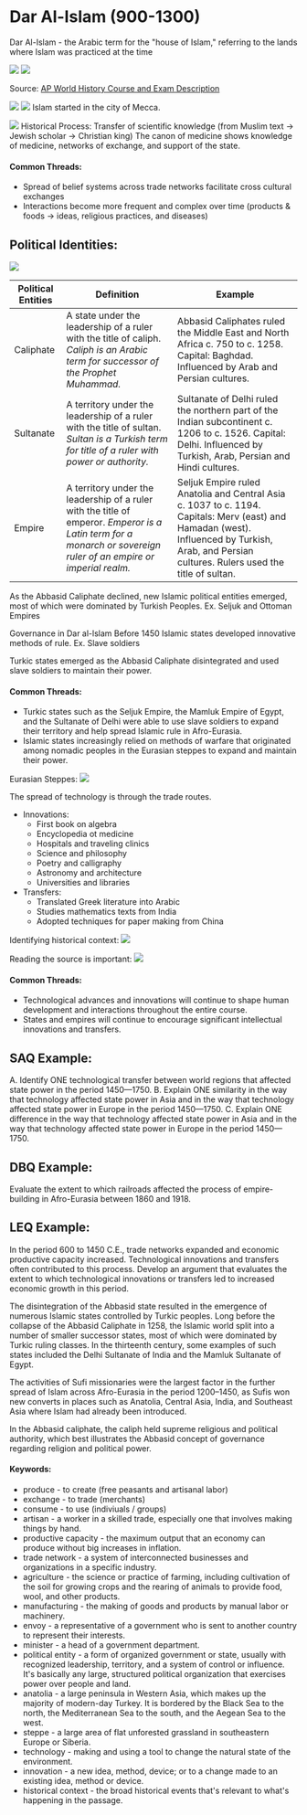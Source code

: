 # Dar Al-Islam (900-1300)

Dar Al-Islam - the Arabic term for the "house of Islam," referring to the lands where Islam was practiced at the time

![](/images/developments-in-dar-al-islam-1.png)
![](/images/developments-in-dar-al-islam-2.png)

Source: [AP World History Course and Exam Description](https://apcentral.collegeboard.org/media/pdf/ap-world-history-modern-course-and-exam-description.pdf)

![](/images/dar-al-islam.png)
![](/images/islamic-world.png)
Islam started in the city of Mecca.

![](/images/canon-of-medicine.png)
Historical Process: Transfer of scientific knowledge (from Muslim text -> Jewish scholar -> Christian king)
The canon of medicine shows knowledge of medicine, networks of exchange, and support of the state.

#### Common Threads:

- Spread of belief systems across trade networks facilitate cross cultural exchanges
- Interactions become more frequent and complex over time (products & foods -> ideas, religious practices, and diseases)

## Political Identities:

![](/images/political-identities-dar-al-islam.png)

| Political Entities | Definition                                                                                                                                                        | Example                                                                                                                                                                                         |
| ------------------ | ----------------------------------------------------------------------------------------------------------------------------------------------------------------- | ----------------------------------------------------------------------------------------------------------------------------------------------------------------------------------------------- |
| Caliphate          | A state under the leadership of a ruler with the title of caliph. _Caliph is an Arabic term for successor of the Prophet Muhammad._                               | Abbasid Caliphates ruled the Middle East and North Africa c. 750 to c. 1258. Capital: Baghdad. Influenced by Arab and Persian cultures.                                                         |
| Sultanate          | A territory under the leadership of a ruler with the title of sultan. _Sultan is a Turkish term for title of a ruler with power or authority._                    | Sultanate of Delhi ruled the northern part of the Indian subcontinent c. 1206 to c. 1526. Capital: Delhi. Influenced by Turkish, Arab, Persian and Hindi cultures.                              |
| Empire             | A territory under the leadership of a ruler with the title of emperor. _Emperor is a Latin term for a monarch or sovereign ruler of an empire or imperial realm._ | Seljuk Empire ruled Anatolia and Central Asia c. 1037 to c. 1194. Capitals: Merv (east) and Hamadan (west). Influenced by Turkish, Arab, and Persian cultures. Rulers used the title of sultan. |

As the Abbasid Caliphate declined, new Islamic political entities emerged, most of which were dominated by Turkish Peoples.
Ex. Seljuk and Ottoman Empires

Governance in Dar al-lslam
Before 1450
Islamic states developed innovative methods of rule.
Ex. Slave soldiers

Turkic states emerged as the Abbasid Caliphate disintegrated and used slave soldiers to maintain their power.

#### Common Threads:

- Turkic states such as the Seljuk Empire, the Mamluk Empire of Egypt, and the Sultanate of Delhi were able to use slave soldiers to expand their territory and help spread Islamic rule in Afro-Eurasia.
- Islamic states increasingly relied on methods of warfare that originated among nomadic peoples in the Eurasian steppes to expand and maintain their power.

Eurasian Steppes:
![](/images/eurasian-steppes.png)

The spread of technology is through the trade routes.

- Innovations:
  - First book on algebra
  - Encyclopedia ot medicine
  - Hospitals and traveling clinics
  - Science and philosophy
  - Poetry and calligraphy
  - Astronomy and architecture
  - Universities and libraries
- Transfers:
  - Translated Greek literature into Arabic
  - Studies mathematics texts from India
  - Adopted techniques for paper making from China

Identifying historical context:
![](/images/identify-historical-context.png)

Reading the source is important:
![](/images/read-the-source.png)

#### Common Threads:

- Technological advances and innovations will continue to shape human development and interactions throughout the entire course.
- States and empires will continue to encourage significant intellectual innovations and transfers.

## SAQ Example:

A. Identify ONE technological transfer between world regions that affected state power in the period 1450—1750.
B. Explain ONE similarity in the way that technology affected state power in Asia and in the way that technology affected state
power in Europe in the period 1450—1750.
C. Explain ONE difference in the way that technology affected state power in Asia and in the way that technology affected state power in Europe in the period 1450—1750.

## DBQ Example:

Evaluate the extent to which railroads affected the process of empire-building in Afro-Eurasia between 1860 and 1918.

## LEQ Example:

In the period 600 to 1450 C.E., trade networks expanded and economic productive capacity increased. Technological innovations and transfers often contributed to this process.
Develop an argument that evaluates the extent to which technological innovations or transfers led to increased economic growth in this period.

The disintegration of the Abbasid state resulted in the emergence of numerous Islamic states controlled by Turkic peoples. Long before the collapse of the Abbasid Caliphate in 1258, the Islamic world split into a number of smaller successor states, most of which were dominated by Turkic ruling classes. In the thirteenth century, some examples of such states included the Delhi Sultanate of India and the Mamluk Sultanate of Egypt.

The activities of Sufi missionaries were the largest factor in the further spread of Islam across Afro-Eurasia in the period 1200–1450, as Sufis won new converts in places such as Anatolia, Central Asia, India, and Southeast Asia where Islam had already been introduced.

In the Abbasid caliphate, the caliph held supreme religious and political authority, which best illustrates the Abbasid concept of governance regarding religion and political power.

#### Keywords:

- produce - to create (free peasants and artisanal labor)
- exchange - to trade (merchants)
- consume - to use (indiviuals / groups)
- artisan - a worker in a skilled trade, especially one that involves making things by hand.
- productive capacity - the maximum output that an economy can produce without big increases in inflation.
- trade network - a system of interconnected businesses and organizations in a specific industry.
- agriculture - the science or practice of farming, including cultivation of the soil for growing crops and the rearing of animals to provide food, wool, and other products.
- manufacturing - the making of goods and products by manual labor or machinery.
- envoy - a representative of a government who is sent to another country to represent their interests.
- minister - a head of a government department.
- political entity - a form of organized government or state, usually with recognized leadership, territory, and a system of control or influence. It's basically any large, structured political organization that exercises power over people and land.
- anatolia - a large peninsula in Western Asia, which makes up the majority of modern-day Turkey. It is bordered by the Black Sea to the north, the Mediterranean Sea to the south, and the Aegean Sea to the west.
- steppe - a large area of flat unforested grassland in southeastern Europe or Siberia.
- technology - making and using a tool to change the natural state of the environment.
- innovation - a new idea, method, device; or to a change made to an existing idea, method or device.
- historical context - the broad historical events that's relevant to what's happening in the passage.
